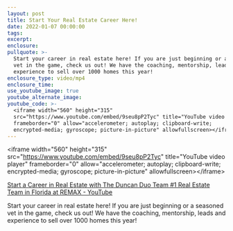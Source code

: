 ```yaml
---
layout: post
title: Start Your Real Estate Career Here!
date: 2022-01-07 00:00:00
tags:
excerpt:
enclosure:
pullquote: >-
  Start your career in real estate here! If you are just beginning or a seasoned
  vet in the game, check us out! We have the coaching, mentorship, leads and
  experience to sell over 1000 homes this year!
enclosure_type: video/mp4
enclosure_time:
use_youtube_image: true
youtube_alternate_image:
youtube_code: >-
  <iframe width="560" height="315"
  src="https://www.youtube.com/embed/9seu8pP2Tyc" title="YouTube video player"
  frameborder="0" allow="accelerometer; autoplay; clipboard-write;
  encrypted-media; gyroscope; picture-in-picture" allowfullscreen></iframe>
---
```

&lt;iframe width="560" height="315" src="https://www.youtube.com/embed/9seu8pP2Tyc" title="YouTube video player" frameborder="0" allow="accelerometer; autoplay; clipboard-write; encrypted-media; gyroscope; picture-in-picture" allowfullscreen&gt;&lt;/iframe&gt;

[Start a Career in Real Estate with The Duncan Duo Team \#1 Real Estate Team in Florida at REMAX - YouTube](https://www.youtube.com/watch?v=9seu8pP2Tyc)

Start your career in real estate here\! If you are just beginning or a seasoned vet in the game, check us out\! We have the coaching, mentorship, leads and experience to sell over 1000 homes this year\!
